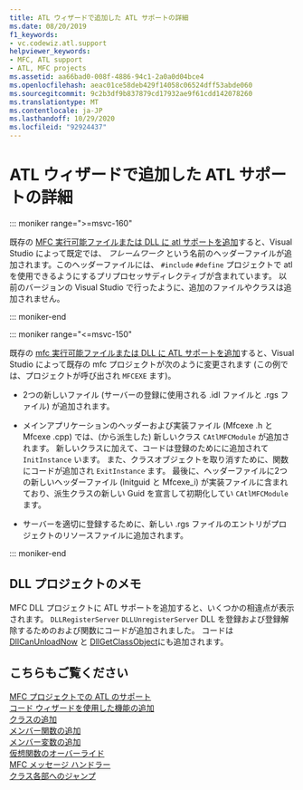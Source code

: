 ```yaml
---
title: ATL ウィザードで追加した ATL サポートの詳細
ms.date: 08/20/2019
f1_keywords:
- vc.codewiz.atl.support
helpviewer_keywords:
- MFC, ATL support
- ATL, MFC projects
ms.assetid: aa66bad0-008f-4886-94c1-2a0a0d04bce4
ms.openlocfilehash: aeac01ce58deb429f14058c06524dff53abde060
ms.sourcegitcommit: 9c2b3df9b837879cd17932ae9f61cdd142078260
ms.translationtype: MT
ms.contentlocale: ja-JP
ms.lasthandoff: 10/29/2020
ms.locfileid: "92924437"
---
```

# <a name="details-of-atl-support-added-by-the-atl-wizard"></a>ATL ウィザードで追加した ATL サポートの詳細

::: moniker range=">=msvc-160"

既存の [MFC 実行可能ファイルまたは DLL に atl サポートを追加](../../mfc/reference/adding-atl-support-to-your-mfc-project.md)すると、Visual Studio によって既定では、 *フレームワーク* という名前のヘッダーファイルが追加されます。このヘッダーファイルには、 `#include` `#define` プロジェクトで atl を使用できるようにするプリプロセッサディレクティブが含まれています。 以前のバージョンの Visual Studio で行ったように、追加のファイルやクラスは追加されません。

::: moniker-end

::: moniker range="<=msvc-150"

既存の [mfc 実行可能ファイルまたは DLL に ATL サポートを追加](../../mfc/reference/adding-atl-support-to-your-mfc-project.md)すると、Visual Studio によって既存の mfc プロジェクトが次のように変更されます (この例では、プロジェクトが呼び出され `MFCEXE` ます)。

- 2つの新しいファイル (サーバーの登録に使用される .idl ファイルと .rgs ファイル) が追加されます。

- メインアプリケーションのヘッダーおよび実装ファイル (Mfcexe .h と Mfcexe .cpp) では、(から派生した) 新しいクラス `CAtlMFCModule` が追加されます。 新しいクラスに加えて、コードは登録のためにに追加されて `InitInstance` います。 また、クラスオブジェクトを取り消すために、関数にコードが追加され `ExitInstance` ます。 最後に、ヘッダーファイルに2つの新しいヘッダーファイル (Initguid と Mfcexe_i) が実装ファイルに含まれており、派生クラスの新しい Guid を宣言して初期化してい `CAtlMFCModule` ます。

- サーバーを適切に登録するために、新しい .rgs ファイルのエントリがプロジェクトのリソースファイルに追加されます。

::: moniker-end

## <a name="notes-for-dll-projects"></a>DLL プロジェクトのメモ

MFC DLL プロジェクトに ATL サポートを追加すると、いくつかの相違点が表示されます。 `DLLRegisterServer` `DLLUnregisterServer` DLL を登録および登録解除するためのおよび関数にコードが追加されました。 コードは [DllCanUnloadNow](../../atl/reference/catldllmodulet-class.md#dllcanunloadnow) と [DllGetClassObject](../../atl/reference/catldllmodulet-class.md#dllgetclassobject)にも追加されます。

## <a name="see-also"></a>こちらもご覧ください

[MFC プロジェクトでの ATL のサポート](../../mfc/reference/adding-atl-support-to-your-mfc-project.md)<br/>
[コード ウィザードを使用した機能の追加](../../ide/adding-functionality-with-code-wizards-cpp.md)<br/>
[クラスの追加](../../ide/adding-a-class-visual-cpp.md)<br/>
[メンバー関数の追加](../../ide/adding-a-member-function-visual-cpp.md)<br/>
[メンバー変数の追加](../../ide/adding-a-member-variable-visual-cpp.md)<br/>
[仮想関数のオーバーライド](../../ide/overriding-a-virtual-function-visual-cpp.md)<br/>
[MFC メッセージ ハンドラー](../../mfc/reference/adding-an-mfc-message-handler.md)<br/>
[クラス各部へのジャンプ](../../ide/navigate-code-cpp.md)
